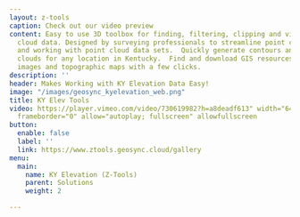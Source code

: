 ```yaml
---
layout: z-tools
caption: Check out our video preview
content: Easy to use 3D toolbox for finding, filtering, clipping and visualizing point
  cloud data. Designed by surveying professionals to streamline point cloud workflows
  and working with point cloud data sets.  Quickly generate contours and clipped point
  clouds for any location in Kentucky.  Find and download GIS resources such as aerial
  images and topographic maps with a few clicks.
description: ''
header: Makes Working with KY Elevation Data Easy!
image: "/images/geosync_kyelevation_web.png"
title: KY Elev Tools
video: https://player.vimeo.com/video/730619982?h=a8deadf613" width="640" height="564"
  frameborder="0" allow="autoplay; fullscreen" allowfullscreen
button:
  enable: false
  label: ''
  link: https://www.ztools.geosync.cloud/gallery
menu:
  main:
    name: KY Elevation (Z-Tools)
    parent: Solutions
    weight: 2

---
```

